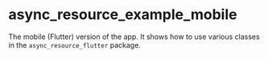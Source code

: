 # async_resource_example_mobile

The mobile (Flutter) version of the app. It shows how to use various classes in the `async_resource_flutter` package.
